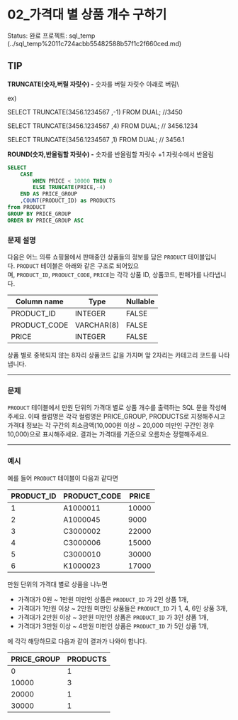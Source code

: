 # 02_가격대 별 상품 개수 구하기

Status: 완료
프로젝트: sql_temp (../sql_temp%2011c724acbb55482588b57f1c2f660ced.md)

## TIP

**TRUNCATE(숫자,버릴 자릿수) -** 숫자를 버릴 자릿수 아래로 버림\

ex)

SELECT TRUNCATE(3456.1234567 ,-1) FROM DUAL; //3450

SELECT TRUNCATE(3456.1234567 ,4) FROM DUAL; // 3456.1234

SELECT TRUNCATE(3456.1234567 ,1) FROM DUAL; // 3456.1

**ROUND(숫자,반올림할 자릿수) -** 숫자를 반올림할 자릿수 +1 자릿수에서 반올림

```sql
SELECT 
    CASE 
        WHEN PRICE < 10000 THEN 0
        ELSE TRUNCATE(PRICE,-4)
    END AS PRICE_GROUP
    ,COUNT(PRODUCT_ID) as PRODUCTS
from PRODUCT 
GROUP BY PRICE_GROUP
ORDER BY PRICE_GROUP ASC
```

### **문제 설명**

다음은 어느 의류 쇼핑몰에서 판매중인 상품들의 정보를 담은 `PRODUCT` 테이블입니다. `PRODUCT` 테이블은 아래와 같은 구조로 되어있으며, `PRODUCT_ID`, `PRODUCT_CODE`, `PRICE`는 각각 상품 ID, 상품코드, 판매가를 나타냅니다.

| Column name | Type | Nullable |
| --- | --- | --- |
| PRODUCT_ID | INTEGER | FALSE |
| PRODUCT_CODE | VARCHAR(8) | FALSE |
| PRICE | INTEGER | FALSE |

상품 별로 중복되지 않는 8자리 상품코드 값을 가지며 앞 2자리는 카테고리 코드를 나타냅니다.

---

### 문제

`PRODUCT` 테이블에서 만원 단위의 가격대 별로 상품 개수를 출력하는 SQL 문을 작성해주세요. 이때 컬럼명은 각각 컬럼명은 PRICE_GROUP, PRODUCTS로 지정해주시고 가격대 정보는 각 구간의 최소금액(10,000원 이상 ~ 20,000 미만인 구간인 경우 10,000)으로 표시해주세요. 결과는 가격대를 기준으로 오름차순 정렬해주세요.

---

### 예시

예를 들어 `PRODUCT` 테이블이 다음과 같다면

| PRODUCT_ID | PRODUCT_CODE | PRICE |
| --- | --- | --- |
| 1 | A1000011 | 10000 |
| 2 | A1000045 | 9000 |
| 3 | C3000002 | 22000 |
| 4 | C3000006 | 15000 |
| 5 | C3000010 | 30000 |
| 6 | K1000023 | 17000 |

만원 단위의 가격대 별로 상품을 나누면

- 가격대가 0원 ~ 1만원 미만인 상품은 `PRODUCT_ID` 가 2인 상품 1개,
- 가격대가 1만원 이상 ~ 2만원 미만인 상품들은 `PRODUCT_ID` 가 1, 4, 6인 상품 3개,
- 가격대가 2만원 이상 ~ 3만원 미만인 상품은 `PRODUCT_ID` 가 3인 상품 1개,
- 가격대가 3만원 이상 ~ 4만원 미만인 상품은 `PRODUCT_ID` 가 5인 상품 1개,

에 각각 해당하므로 다음과 같이 결과가 나와야 합니다.

| PRICE_GROUP | PRODUCTS |
| --- | --- |
| 0 | 1 |
| 10000 | 3 |
| 20000 | 1 |
| 30000 | 1 |